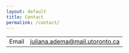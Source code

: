 ```yaml
---
layout: default
title: Contact
permalink: /contact/
---
```


|         |          |  
|:-------------|:------------------|
| Email           | juliana.adema@mail.utoronto.ca |

